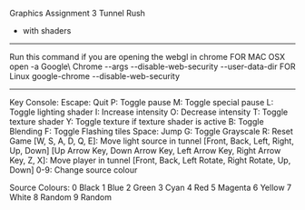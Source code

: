 Graphics Assignment 3
Tunnel Rush
- with shaders

********************************************************************
Run this command if you are opening the webgl in chrome
FOR MAC OSX
open -a Google\ Chrome --args --disable-web-security --user-data-dir
FOR Linux
google-chrome --disable-web-security
********************************************************************

Key Console:
    Escape: Quit
    P: Toggle pause
    M: Toggle special pause
    L: Toggle lighting shader
    I: Increase intensity
    O: Decrease intensity
    T: Toggle texture shader
    Y: Toggle texture if texture shader is active
    B: Toggle Blending
    F: Toggle Flashing tiles
    Space: Jump
    G: Toggle Grayscale
    R: Reset Game
    [W, S, A, D, Q, E]:
            Move light source in tunnel [Front, Back, Left, Right, Up, Down]
    [Up Arrow Key, Down Arrow Key, Left Arrow Key, Right Arrow Key, Z, X]:
            Move player in tunnel [Front, Back, Left Rotate, Right Rotate, Up, Down]
    0-9: Change source colour

Source Colours:
0 Black
1 Blue
2 Green
3 Cyan
4 Red
5 Magenta
6 Yellow
7 White
8 Random
9 Random
